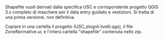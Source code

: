 Shapefile vuoti derivati dalla specifica USC e corrispondente progetto QGIS 3.x completo di maschere per il data entry guidato e vestizioni.
Si tratta di una prima versione, non definitiva. 

Copiare in una cartella il progetto (USC_singoli livelli.qgs), il file ZoneNormative.ui, e l'intera cartella "shapefile" contenuta nello zip.
